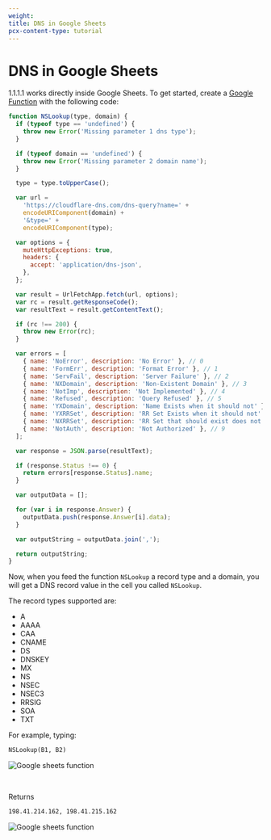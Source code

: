 ```yaml
---
weight:
title: DNS in Google Sheets
pcx-content-type: tutorial
---
```


# DNS in Google Sheets

1.1.1.1 works directly inside Google Sheets. To get started, create a [Google Function](https://developers.google.com/apps-script/guides/sheets/functions) with the following code:

```js
function NSLookup(type, domain) {
  if (typeof type == 'undefined') {
    throw new Error('Missing parameter 1 dns type');
  }

  if (typeof domain == 'undefined') {
    throw new Error('Missing parameter 2 domain name');
  }

  type = type.toUpperCase();

  var url =
    'https://cloudflare-dns.com/dns-query?name=' +
    encodeURIComponent(domain) +
    '&type=' +
    encodeURIComponent(type);

  var options = {
    muteHttpExceptions: true,
    headers: {
      accept: 'application/dns-json',
    },
  };

  var result = UrlFetchApp.fetch(url, options);
  var rc = result.getResponseCode();
  var resultText = result.getContentText();

  if (rc !== 200) {
    throw new Error(rc);
  }

  var errors = [
    { name: 'NoError', description: 'No Error' }, // 0
    { name: 'FormErr', description: 'Format Error' }, // 1
    { name: 'ServFail', description: 'Server Failure' }, // 2
    { name: 'NXDomain', description: 'Non-Existent Domain' }, // 3
    { name: 'NotImp', description: 'Not Implemented' }, // 4
    { name: 'Refused', description: 'Query Refused' }, // 5
    { name: 'YXDomain', description: 'Name Exists when it should not' }, // 6
    { name: 'YXRRSet', description: 'RR Set Exists when it should not' }, // 7
    { name: 'NXRRSet', description: 'RR Set that should exist does not' }, // 8
    { name: 'NotAuth', description: 'Not Authorized' }, // 9
  ];

  var response = JSON.parse(resultText);

  if (response.Status !== 0) {
    return errors[response.Status].name;
  }

  var outputData = [];

  for (var i in response.Answer) {
    outputData.push(response.Answer[i].data);
  }

  var outputString = outputData.join(',');

  return outputString;
}
```

Now, when you feed the function `NSLookup` a record type and a domain, you will get a DNS record value in the cell you called `NSLookup`.

The record types supported are:

- A
- AAAA
- CAA
- CNAME
- DS
- DNSKEY
- MX
- NS
- NSEC
- NSEC3
- RRSIG
- SOA
- TXT

For example, typing:

```txt
NSLookup(B1, B2)
```

<div class="medium-img">

![Google sheets function](/1.1.1.1/static/google-sheet-function.png)

</div>

<br />

Returns

```txt
198.41.214.162, 198.41.215.162
```

<div class="medium-img">

![Google sheets function](/1.1.1.1/static/google-sheet-result.png)

</div>
